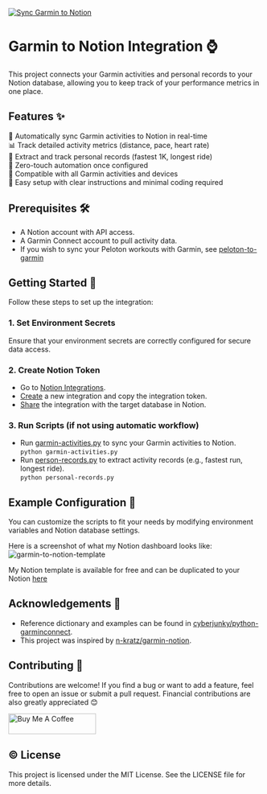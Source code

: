 [![Sync Garmin to Notion](https://github.com/chloevoyer/garmin-to-notion/actions/workflows/manual.yml/badge.svg?branch=main)](https://github.com/chloevoyer/garmin-to-notion/actions/workflows/manual.yml)
# Garmin to Notion Integration :watch:
This project connects your Garmin activities and personal records to your Notion database, allowing you to keep track of your performance metrics in one place.

## Features :sparkles:  
  🔄  Automatically sync Garmin activities to Notion in real-time  
  📊  Track detailed activity metrics (distance, pace, heart rate)  
  🎯  Extract and track personal records (fastest 1K, longest ride)  
  🤖  Zero-touch automation once configured  
  📱  Compatible with all Garmin activities and devices  
  🔧  Easy setup with clear instructions and minimal coding required  

## Prerequisites :hammer_and_wrench:  
- A Notion account with API access.
- A Garmin Connect account to pull activity data.
- If you wish to sync your Peloton workouts with Garmin, see [peloton-to-garmin](https://github.com/philosowaffle/peloton-to-garmin)
## Getting Started :dart:
Follow these steps to set up the integration:
### 1. Set Environment Secrets
Ensure that your environment secrets are correctly configured for secure data access.
### 2. Create Notion Token
* Go to [Notion Integrations](https://www.notion.so/profile/integrations).
* [Create](https://developers.notion.com/docs/create-a-notion-integration) a new integration and copy the integration token.
* [Share](https://www.notion.so/help/add-and-manage-connections-with-the-api#enterprise-connection-settings) the integration with the target database in Notion.
### 3. Run Scripts (if not using automatic workflow)
* Run [garmin-activities.py](https://github.com/chloevoyer/garmin-to-notion/blob/main/garmin-activities.py) to sync your Garmin activities to Notion.  
`python garmin-activities.py`
* Run [person-records.py](https://github.com/chloevoyer/garmin-to-notion/blob/main/personal-records.py) to extract activity records (e.g., fastest run, longest ride).  
`python personal-records.py` 
## Example Configuration :pencil:    
You can customize the scripts to fit your needs by modifying environment variables and Notion database settings.  

Here is a screenshot of what my Notion dashboard looks like:  
![garmin-to-notion-template](https://github.com/user-attachments/assets/b37077cc-fe87-466f-9424-8ba9e4efa909)


My Notion template is available for free and can be duplicated to your Notion [here](https://www.notion.so/templates/fitness-tracker-738)

## Acknowledgements :raised_hands:  
- Reference dictionary and examples can be found in [cyberjunky/python-garminconnect](https://github.com/cyberjunky/python-garminconnect.git).
- This project was inspired by [n-kratz/garmin-notion](https://github.com/n-kratz/garmin-notion.git).
## Contributing :handshake:   
Contributions are welcome! If you find a bug or want to add a feature, feel free to open an issue or submit a pull request. Financial contributions are also greatly appreciated :blush:    

<a href="https://www.buymeacoffee.com/cvoyer" target="_blank"><img src="https://cdn.buymeacoffee.com/buttons/default-orange.png" alt="Buy Me A Coffee" height="41" width="174"></a>   

## :copyright: License  
This project is licensed under the MIT License. See the LICENSE file for more details.


